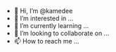- 👋 Hi, I’m @kamedee
- 👀 I’m interested in ...
- 🌱 I’m currently learning ...
- 💞️ I’m looking to collaborate on ...
- 📫 How to reach me ...

<!---
kamedee/kamedee is a ✨ special ✨ repository because its `README.md` (this file) appears on your GitHub profile.
You can click the Preview link to take a look at your changes.
--->
